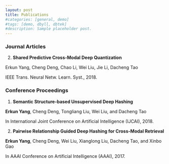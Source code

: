```yaml
---
layout: post
title: Publications
#categories: [general, demo]
#tags: [demo, dbyll, dbtek]
#description: Sample placeholder post.
---
```

### Journal Articles
2. **Shared Predictive Cross-Modal Deep Quantization**

Erkun Yang, Cheng Deng, Chao Li, Wei Liu, Jie Li, Dacheng Tao

 IEEE Trans. Neural Netw. Learn. Syst., 2018. 
 
### Conference Proceedings
1. **Semantic Structure-based Unsupervised Deep Hashing**

**Erkun Yang**, Cheng Deng, Tongliang Liu, Wei Liu, and Dacheng Tao

In International Joint Conference on Artificial Intelligence (IJCAI), 2018.

2. **Pairwise Relationship Guided Deep Hashing for Cross-Modal Retrieval**

**Erkun Yang**, Cheng Deng, Wei Liu, Xianglong Liu, Dacheng Tao, and Xinbo Gao

In AAAI Conference on Artificial Intelligence (AAAI), 2017.
